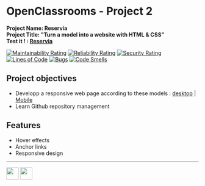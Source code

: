 # OpenClassrooms - Project 2
**Project Name: Reservia**  
**Project Title: "Turn a model into a website with HTML & CSS"**  
**Test it ! : [Reservia](https://rmimekaa.github.io/RemiRoeland_2_30-04-2021/)**

[![Maintainability Rating](https://sonarcloud.io/api/project_badges/measure?project=RmiMekaa_RemiRoeland_2_30-04-2021&metric=sqale_rating)](https://sonarcloud.io/summary/new_code?id=RmiMekaa_RemiRoeland_2_30-04-2021)
[![Reliability Rating](https://sonarcloud.io/api/project_badges/measure?project=RmiMekaa_RemiRoeland_2_30-04-2021&metric=reliability_rating)](https://sonarcloud.io/summary/new_code?id=RmiMekaa_RemiRoeland_2_30-04-2021)
[![Security Rating](https://sonarcloud.io/api/project_badges/measure?project=RmiMekaa_RemiRoeland_2_30-04-2021&metric=security_rating)](https://sonarcloud.io/summary/new_code?id=RmiMekaa_RemiRoeland_2_30-04-2021)  
[![Lines of Code](https://sonarcloud.io/api/project_badges/measure?project=RmiMekaa_RemiRoeland_2_30-04-2021&metric=ncloc)](https://sonarcloud.io/summary/new_code?id=RmiMekaa_RemiRoeland_2_30-04-2021)
[![Bugs](https://sonarcloud.io/api/project_badges/measure?project=RmiMekaa_RemiRoeland_2_30-04-2021&metric=bugs)](https://sonarcloud.io/summary/new_code?id=RmiMekaa_RemiRoeland_2_30-04-2021)
[![Code Smells](https://sonarcloud.io/api/project_badges/measure?project=RmiMekaa_RemiRoeland_2_30-04-2021&metric=code_smells)](https://sonarcloud.io/summary/new_code?id=RmiMekaa_RemiRoeland_2_30-04-2021)

## Project objectives
 - Developp a responsive web page according to these models : [desktop](https://github.com/RmiMekaa/RemiRoeland_2_30-04-2021/blob/master/Ressources/Desktop%20-%201.png) | [Mobile](https://github.com/RmiMekaa/RemiRoeland_2_30-04-2021/blob/master/Ressources/iPhone%208%20-%201.png)
 - Learn Github repository management

## Features
 - Hover effects
 - Anchor links
 - Responsive design

 -----

 <p float="left">
  <img src="https://cdn.jsdelivr.net/gh/devicons/devicon/icons/html5/html5-original.svg" width="32px" />
  <img src="https://cdn.jsdelivr.net/gh/devicons/devicon/icons/css3/css3-original.svg" width="32px" />       
 </p>
